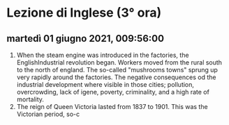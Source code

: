
# Lezione di Inglese (3° ora)

## martedì 01 giugno 2021, 009:56:00

1. When the steam engine was introduced in the factories, the EnglishIndustrial revolution began.
Workers moved from the rural south to the north of england.
The so-called "mushrooms towns" sprung up very rapidly around the factories.
The negative consequences od the industrial development where visible in those cities; pollution, overcrowding, lack of igene, poverty, criminality, and a high rate of mortality.
2. The reign of Queen Victoria lasted from 1837 to 1901.
This was the Victorian period, so-c
<!--stackedit_data:
eyJoaXN0b3J5IjpbNTMzMTE0ODcyLC0xNDYwMDc0MDU2XX0=
-->